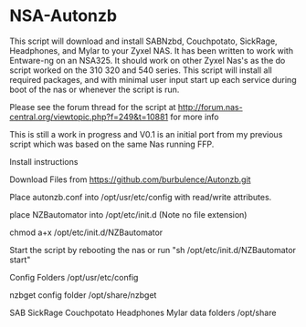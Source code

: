 # NSA-Autonzb
This script will download and install SABNzbd, Couchpotato, SickRage, Headphones, and Mylar to your Zyxel NAS. It has been written to work with Entware-ng on an NSA325. It should work on other Zyxel Nas's as the do script worked on the 310 320 and 540 series. This script will install all required packages, and with minimal user input start up each service during boot of the nas or whenever the script is run.

Please see the forum thread for the script at http://forum.nas-central.org/viewtopic.php?f=249&t=10881 for more info

This is still a work in progress and V0.1 is an initial port from my previous script which was based on the same Nas running FFP.

Install instructions

Download Files from https://github.com/burbulence/Autonzb.git

Place autonzb.conf into /opt/usr/etc/config with read/write attributes.

place NZBautomator into /opt/etc/init.d (Note no file extension)

chmod a+x /opt/etc/init.d/NZBautomator

Start the script by rebooting the nas or run "sh /opt/etc/init.d/NZBautomator start"


Config Folders /opt/usr/etc/config

nzbget config folder /opt/share/nzbget

SAB SickRage Couchpotato Headphones Mylar data folders /opt/share



 
